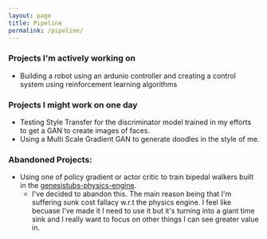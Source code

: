 ```yaml
---
layout: page
title: Pipeline
permalink: /pipeline/
---
```


### Projects I'm actively working on

- Building a robot using an ardunio controller and creating a control system using reinforcement learning algorithms

### Projects I might work on one day

- Testing Style Transfer for the discriminator model trained in my efforts to get a GAN to create images of faces.
- Using a Multi Scale Gradient GAN to generate doodles in the style of me.


### Abandoned Projects:

- Using one of policy gradient or actor critic to train bipedal walkers built in the [genesistubs-physics-engine](https://github.com/mauicv/genesis-tubs-engine).
  - I've decided to abandon this. The main reason being that I'm suffering sunk cost fallacy w.r.t the physics engine. I feel like becuase I've made it I need to use it but it's turning into a giant time sink and I really want to focus on other things I can see greater value in.
